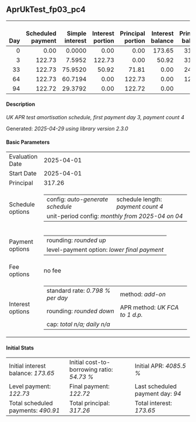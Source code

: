 <h2>AprUkTest_fp03_pc4</h2>
<table>
    <thead style="vertical-align: bottom;">
        <th style="text-align: right;">Day</th>
        <th style="text-align: right;">Scheduled payment</th>
        <th style="text-align: right;">Simple interest</th>
        <th style="text-align: right;">Interest portion</th>
        <th style="text-align: right;">Principal portion</th>
        <th style="text-align: right;">Interest balance</th>
        <th style="text-align: right;">Principal balance</th>
        <th style="text-align: right;">Total simple interest</th>
        <th style="text-align: right;">Total interest</th>
        <th style="text-align: right;">Total principal</th>
    </thead>
    <tr style="text-align: right;">
        <td class="ci00">0</td>
        <td class="ci01" style="white-space: nowrap;">0.00</td>
        <td class="ci02">0.0000</td>
        <td class="ci03">0.00</td>
        <td class="ci04">0.00</td>
        <td class="ci05">173.65</td>
        <td class="ci06">317.26</td>
        <td class="ci07">0.0000</td>
        <td class="ci08">0.00</td>
        <td class="ci09">0.00</td>
    </tr>
    <tr style="text-align: right;">
        <td class="ci00">3</td>
        <td class="ci01" style="white-space: nowrap;">122.73</td>
        <td class="ci02">7.5952</td>
        <td class="ci03">122.73</td>
        <td class="ci04">0.00</td>
        <td class="ci05">50.92</td>
        <td class="ci06">317.26</td>
        <td class="ci07">7.5952</td>
        <td class="ci08">122.73</td>
        <td class="ci09">0.00</td>
    </tr>
    <tr style="text-align: right;">
        <td class="ci00">33</td>
        <td class="ci01" style="white-space: nowrap;">122.73</td>
        <td class="ci02">75.9520</td>
        <td class="ci03">50.92</td>
        <td class="ci04">71.81</td>
        <td class="ci05">0.00</td>
        <td class="ci06">245.45</td>
        <td class="ci07">83.5472</td>
        <td class="ci08">173.65</td>
        <td class="ci09">71.81</td>
    </tr>
    <tr style="text-align: right;">
        <td class="ci00">64</td>
        <td class="ci01" style="white-space: nowrap;">122.73</td>
        <td class="ci02">60.7194</td>
        <td class="ci03">0.00</td>
        <td class="ci04">122.73</td>
        <td class="ci05">0.00</td>
        <td class="ci06">122.72</td>
        <td class="ci07">144.2667</td>
        <td class="ci08">173.65</td>
        <td class="ci09">194.54</td>
    </tr>
    <tr style="text-align: right;">
        <td class="ci00">94</td>
        <td class="ci01" style="white-space: nowrap;">122.72</td>
        <td class="ci02">29.3792</td>
        <td class="ci03">0.00</td>
        <td class="ci04">122.72</td>
        <td class="ci05">0.00</td>
        <td class="ci06">0.00</td>
        <td class="ci07">173.6458</td>
        <td class="ci08">173.65</td>
        <td class="ci09">317.26</td>
    </tr>
</table>
<h4>Description</h4>
<p><i>UK APR test amortisation schedule, first payment day 3, payment count 4</i></p>
<p>Generated: <i>2025-04-29 using library version 2.3.0</i></p>
<h4>Basic Parameters</h4>
<table>
    <tr>
        <td>Evaluation Date</td>
        <td>2025-04-01</td>
    </tr>
    <tr>
        <td>Start Date</td>
        <td>2025-04-01</td>
    </tr>
    <tr>
        <td>Principal</td>
        <td>317.26</td>
    </tr>
    <tr>
        <td>Schedule options</td>
        <td>
            <table>
                <tr>
                    <td>config: <i>auto-generate schedule</i></td>
                    <td>schedule length: <i><i>payment count</i> 4</i></td>
                </tr>
                <tr>
                    <td colspan="2" style="white-space: nowrap;">unit-period config: <i>monthly from 2025-04 on 04</i></td>
                </tr>
            </table>
        </td>
    </tr>
    <tr>
        <td>Payment options</td>
        <td>
            <table>
                <tr>
                    <td>rounding: <i>rounded up</i></td>
                </tr>
                <tr>
                    <td>level-payment option: <i>lower&nbsp;final&nbsp;payment</i></td>
                </tr>
            </table>
        </td>
    </tr>
    <tr>
        <td>Fee options</td>
        <td>no fee
        </td>
    </tr>
    <tr>
        <td>Interest options</td>
        <td>
            <table>
                <tr>
                    <td>standard rate: <i>0.798 % per day</i></td>
                    <td>method: <i>add-on</i></td>
                </tr>
                <tr>
                    <td>rounding: <i>rounded down</i></td>
                    <td>APR method: <i>UK FCA to 1 d.p.</i></td>
                </tr>
                <tr>
                    <td colspan="2">cap: <i>total <i>n/a</i>; daily <i>n/a</i></td>
                </tr>
            </table>
        </td>
    </tr>
</table>
<h4>Initial Stats</h4>
<table>
    <tr>
        <td>Initial interest balance: <i>173.65</i></td>
        <td>Initial cost-to-borrowing ratio: <i>54.73 %</i></td>
        <td>Initial APR: <i>4085.5 %</i></td>
    </tr>
    <tr>
        <td>Level payment: <i>122.73</i></td>
        <td>Final payment: <i>122.72</i></td>
        <td>Last scheduled payment day: <i>94</i></td>
    </tr>
    <tr>
        <td>Total scheduled payments: <i>490.91</i></td>
        <td>Total principal: <i>317.26</i></td>
        <td>Total interest: <i>173.65</i></td>
    </tr>
</table>